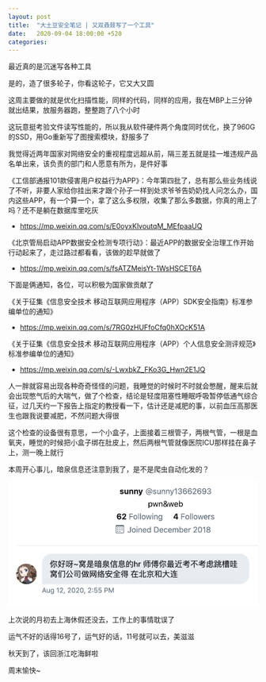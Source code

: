 ```yaml
---
layout: post
title:  "大土豆安全笔记 | 又双叒叕写了一个工具"
date:   2020-09-04 18:00:00 +520
categories: 
---
```


最近真的是沉迷写各种工具

是的，造了很多轮子，你看这轮子，它又大又圆

这周主要做的就是优化扫描性能，同样的代码，同样的应用，我在MBP上三分钟就出结果，放服务器跑，整整跑了八个小时

这玩意挺考验文件读写性能的，所以我从软件硬件两个角度同时优化，换了960G的SSD，用Go重新写了图搜索模块，舒服多了

我觉得近两年国家对网络安全的重视程度远超从前，隔三差五就是挂一堆违规产品名单出来，该负责的部门和人愿意有所为，是件好事

《工信部通报101款侵害用户权益行为APP》：今年第四批了，总有那么些业务线说了不听，非要人家给你挂出来才跟个孙子一样到处求爷爷告奶奶找人问怎么办，国内这些APP，有一个算一个，拿了这么多权限，收集了那么多数据，你真的用上了吗？还不是躺在数据库里吃灰
- https://mp.weixin.qq.com/s/E0oyxKlvoutqM_MEfpaaUQ

《北京管局启动APP数据安全检测专项行动》：最近APP的数据安全治理工作开始行动起来了，走过路过都看看，该做的趁早就做了
- https://mp.weixin.qq.com/s/fsATZMeisYt-1WsHSCET6A

下面是俩通知，各位，可以积极为国家做贡献了

《关于征集《信息安全技术 移动互联网应用程序（APP）SDK安全指南》标准参编单位的通知》
- https://mp.weixin.qq.com/s/7RG0zHUFfoCfq0hXOcK51A

《关于征集《信息安全技术 移动互联网应用程序（APP）个人信息安全测评规范》标准参编单位的通知》
- https://mp.weixin.qq.com/s/-LwxbkZ_FKo3G_Hwn2E1JQ

人一胖就容易出现各种奇奇怪怪的问题，我睡觉的时候时不时就会憋醒，醒来后就会出现憋气后的大喘气，做了个检查，结论是轻度阻塞性睡眠呼吸暂停低通气综合征，过几天约一下报告上指定的教授看一下，估计还是减肥的事，以前血压高那医生也跟我说要减肥，不然问题大得很

这个检查的设备很有意思，一个小盒子，上面接着三根管子，两根气管，一根是血氧夹，睡觉的时候把小盒子绑在肚皮上，然后两根气管就像医院ICU那样挂在鼻子上，测一晚上就行

本周开心事儿，暗泉信息还注意到我了，是不是爬虫自动化发的？

![IMAGE](/assets/resources/5DA81449BE9331A5EBA9CE04947F94EB.jpg)

上次说的月初去上海休假还没去，工作上的事情耽误了

运气不好的话得16号了，运气好的话，11号就可以去，美滋滋

秋天到了，该回浙江吃海鲜啦

周末愉快~